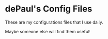 # dePaul's Config Files

These are my configurations files that I use daily.

Maybe someone else will find them useful!
